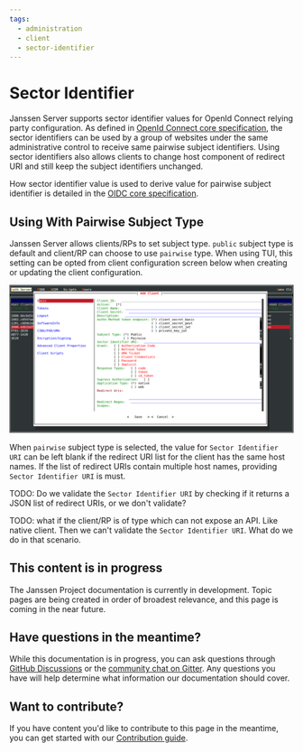 ```yaml
---
tags:
  - administration
  - client
  - sector-identifier
---
```


# Sector Identifier

Janssen Server supports sector identifier values for OpenId Connect relying party configuration. As defined in
[OpenId Connect core specification](https://openid.net/specs/openid-connect-core-1_0.html#Terminology), the
sector identifiers can be used by a group of websites under the same administrative control to receive same pairwise
subject identifiers. Using sector identifiers also allows clients to change host component of redirect URI and still
keep the subject identifiers unchanged. 

How sector identifier value is used to derive value for pairwise subject identifier is detailed in the 
[OIDC core specification](https://openid.net/specs/openid-connect-core-1_0.html#PairwiseAlg).

## Using With Pairwise Subject Type

Janssen Server allows clients/RPs to set subject type. `public` subject type is default and client/RP can choose
to use `pairwise` type. When using TUI, this setting can be opted from client configuration screen below when 
creating or updating the client configuration.

![](../../../assets/image-tui-client-registration-basic.png)

When `pairwise` subject type is selected, the value for `Sector Identifier URI` can be left blank if the redirect
URI list for the client has the same host names. If the list of redirect URIs contain multiple host names, 
providing `Sector Identifier URI` is must. 

TODO: Do we validate the `Sector Identifier URI` by checking if it returns a JSON list of redirect URIs, or we 
don't validate?

TODO: what if the client/RP is of type which can not expose an API. Like native client. Then we can't validate 
the `Sector Identifier URI`. What do we do in that scenario.





## This content is in progress

The Janssen Project documentation is currently in development. Topic pages are being created in order of broadest relevance, and this page is coming in the near future.

## Have questions in the meantime?

While this documentation is in progress, you can ask questions through [GitHub Discussions](https://github.com/JanssenProject/jans/discussion) or the [community chat on Gitter](https://gitter.im/JanssenProject/Lobby). Any questions you have will help determine what information our documentation should cover.

## Want to contribute?

If you have content you'd like to contribute to this page in the meantime, you can get started with our [Contribution guide](https://docs.jans.io/head/CONTRIBUTING/).